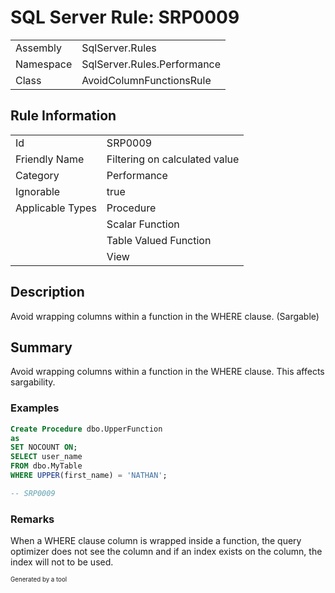 ﻿# SQL Server Rule: SRP0009
  
|    |    |
|----|----|
| Assembly | SqlServer.Rules |
| Namespace | SqlServer.Rules.Performance |
| Class | AvoidColumnFunctionsRule |
  
## Rule Information
  
|    |    |
|----|----|
| Id | SRP0009 |
| Friendly Name | Filtering on calculated value |
| Category | Performance |
| Ignorable | true |
| Applicable Types | Procedure  |
|   | Scalar Function |
|   | Table Valued Function |
|   | View |
  
## Description
  
Avoid wrapping columns within a function in the WHERE clause. (Sargable)
  
## Summary
  
Avoid wrapping columns within a function in the WHERE clause. This affects sargability.
  
### Examples
  
```sql
Create Procedure dbo.UpperFunction
as
SET NOCOUNT ON;
SELECT user_name 
FROM dbo.MyTable
WHERE UPPER(first_name) = 'NATHAN';

-- SRP0009
```
  
### Remarks
  
When a WHERE clause column is wrapped inside a function, the query optimizer does not see
the column and if an index exists on the column, the index will not to be used.
  
<sub><sup>Generated by a tool</sup></sub>
